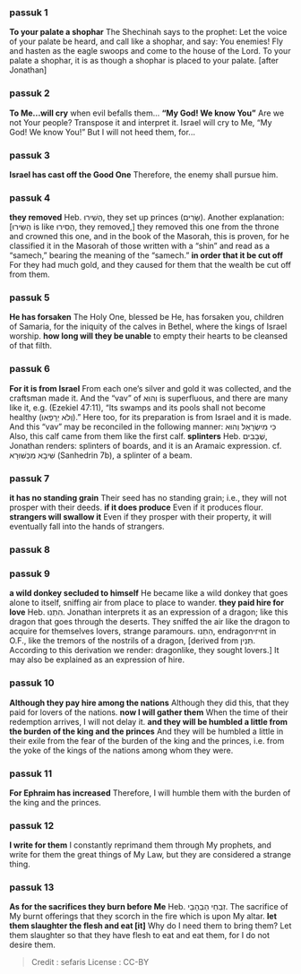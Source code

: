
### passuk 1
<b>To your palate a shophar</b> The Shechinah says to the prophet: Let the voice of your palate be heard, and call like a shophar, and say: You enemies! Fly and hasten as the eagle swoops and come to the house of the Lord. To your palate a shophar, it is as though a shophar is placed to your palate. [after Jonathan]

### passuk 2
<b>To Me...will cry</b> when evil befalls them...
<b>“My God! We know You”</b> Are we not Your people? Transpose it and interpret it. Israel will cry to Me, “My God! We know You!” But I will not heed them, for...

### passuk 3
<b>Israel has cast off the Good One</b> Therefore, the enemy shall pursue him.

### passuk 4
<b>they removed</b> Heb. הֵשִׁירוּ, they set up princes (שָּׂרִים). Another explanation: [הֵשִּׂירוּ is like הֵסִירוּ, they removed,] they removed this one from the throne and crowned this one, and in the book of the Masorah, this is proven, for he classified it in the Masorah of those written with a “shin” and read as a “samech,” bearing the meaning of the “samech.”
<b>in order that it be cut off</b> For they had much gold, and they caused for them that the wealth be cut off from them.

### passuk 5
<b>He has forsaken</b> The Holy One, blessed be He, has forsaken you, children of Samaria, for the iniquity of the calves in Bethel, where the kings of Israel worship.
<b>how long will they be unable</b> to empty their hearts to be cleansed of that filth.

### passuk 6
<b>For it is from Israel</b> From each one’s silver and gold it was collected, and the craftsman made it. And the “vav” of וְהוּא is superfluous, and there are many like it, e.g. (Ezekiel 47:11), “Its swamps and its pools shall not become healthy (וְלֹא יֵרָפְאוּ).” Here too, for its preparation is from Israel and it is made. And this “vav” may be reconciled in the following manner: כִּי מִיִשְׂרָאֵל וְהוּא Also, this calf came from them like the first calf.
<b>splinters</b> Heb. שְׁבָבִים, Jonathan renders: splinters of boards, and it is an Aramaic expression. cf. שִּׁיבָא מִכְּשּׁוּרָא (Sanhedrin 7b), a splinter of a beam.

### passuk 7
<b>it has no standing grain</b> Their seed has no standing grain; i.e., they will not prosper with their deeds.
<b>if it does produce</b> Even if it produces flour.
<b>strangers will swallow it</b> Even if they prosper with their property, it will eventually fall into the hands of strangers.

### passuk 8

### passuk 9
<b>a wild donkey secluded to himself</b> He became like a wild donkey that goes alone to itself, sniffing air from place to place to wander.
<b>they paid hire for love</b> Heb. הִתְנוּ. Jonathan interprets it as an expression of a dragon; like this dragon that goes through the deserts. They sniffed the air like the dragon to acquire for themselves lovers, strange paramours. הִתְנוּ, endragonיrיnt in O.F., like the tremors of the nostrils of a dragon, [derived from תַּנִין. According to this derivation we render: dragonlike, they sought lovers.] It may also be explained as an expression of hire.

### passuk 10
<b>Although they pay hire among the nations</b> Although they did this, that they paid for lovers of the nations.
<b>now I will gather them</b> When the time of their redemption arrives, I will not delay it.
<b>and they will be humbled a little from the burden of the king and the princes</b> And they will be humbled a little in their exile from the fear of the burden of the king and the princes, i.e. from the yoke of the kings of the nations among whom they were.

### passuk 11
<b>For Ephraim has increased</b> Therefore, I will humble them with the burden of the king and the princes.

### passuk 12
<b>I write for them</b> I constantly reprimand them through My prophets, and write for them the great things of My Law, but they are considered a strange thing.

### passuk 13
<b>As for the sacrifices they burn before Me</b> Heb. זִבְחֵי הַבְהָבַי. The sacrifice of My burnt offerings that they scorch in the fire which is upon My altar.
<b>let them slaughter the flesh and eat [it]</b> Why do I need them to bring them? Let them slaughter so that they have flesh to eat and eat them, for I do not desire them.

>Credit : sefaris
>License : CC-BY